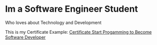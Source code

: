 # Im a Software Engineer Student
Who loves about Technology and Development

This is my Certificate Example:
[Certificate Start Progamming to Become Software Developer](https://www.dicoding.com/dicodingassets/coursecertificate/893a0a5dafffc8338251aaf7735cd502999d0a74/view)
<!--
**kresnaj/kresnaj** is a ✨ _special_ ✨ repository because its `README.md` (this file) appears on your GitHub profile.

Here are some ideas to get you started:

- 🔭 I’m currently working on ...
- 🌱 I’m currently learning ...
- 👯 I’m looking to collaborate on ...
- 🤔 I’m looking for help with ...
- 💬 Ask me about ...
- 📫 How to reach me: ...
- 😄 Pronouns: ...
- ⚡ Fun fact: ...
-->
